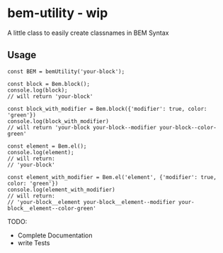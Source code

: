 # bem-utility - wip
A little class to easily create classnames in BEM Syntax

## Usage
```
const BEM = bemUtility('your-block');

const block = Bem.block();
console.log(block);
// will return 'your-block'

const block_with_modifier = Bem.block({'modifier': true, color: 'green'})
console.log(block_with_modifier)
// will return 'your-block your-block--modifier your-block--color-green'

const element = Bem.el();
console.log(element);
// will return:
// 'your-block'

const element_with_modifier = Bem.el('element', {'modifier': true, color: 'green'})
console.log(element_with_modifier)
// will return:
// 'your-block__element your-block__element--modifier your-block__element--color-green'

```


TODO: 
 - Complete Documentation
 - write Tests

